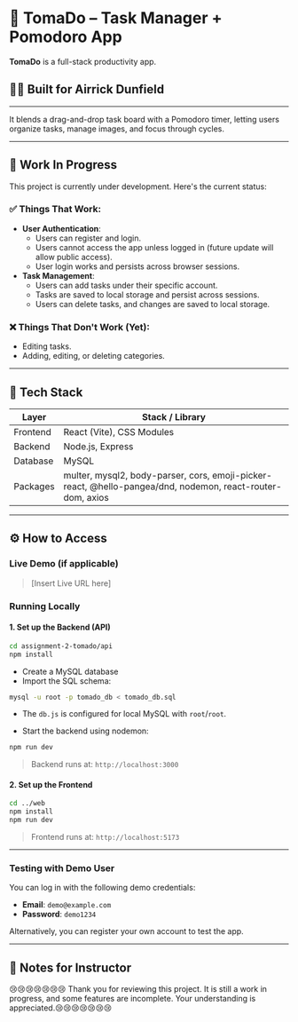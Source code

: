 # 🍅 TomaDo – Task Manager + Pomodoro App

**TomaDo** is a full-stack productivity app.

## 👨‍💼 Built for **Airrick Dunfield**

---

It blends a drag-and-drop task board with a Pomodoro timer, letting users organize tasks, manage images, and focus through cycles.

---

## 🚧 **Work In Progress**

This project is currently under development. Here's the current status:

### ✅ **Things That Work**:
- **User Authentication**:
  - Users can register and login.
  - Users cannot access the app unless logged in (future update will allow public access).
  - User login works and persists across browser sessions.
- **Task Management**:
  - Users can add tasks under their specific account.
  - Tasks are saved to local storage and persist across sessions.
  - Users can delete tasks, and changes are saved to local storage.

### ❌ **Things That Don't Work (Yet)**:
- Editing tasks.
- Adding, editing, or deleting categories.

---

## 📆 Tech Stack

| Layer      | Stack / Library                                  |
|------------|--------------------------------------------------|
| Frontend   | React (Vite), CSS Modules                        |
| Backend    | Node.js, Express                                 |
| Database   | MySQL                                            |
| Packages   | multer, mysql2, body-parser, cors, emoji-picker-react, @hello-pangea/dnd, nodemon, react-router-dom, axios |

---

## ⚙️ How to Access

### Live Demo (if applicable)
> [Insert Live URL here]

### Running Locally

#### 1. Set up the Backend (API)

```bash
cd assignment-2-tomado/api
npm install
```

- Create a MySQL database
- Import the SQL schema:

```bash
mysql -u root -p tomado_db < tomado_db.sql
```

- The `db.js` is configured for local MySQL with `root`/`root`.

- Start the backend using nodemon:

```bash
npm run dev
```

> Backend runs at: `http://localhost:3000`

#### 2. Set up the Frontend

```bash
cd ../web
npm install
npm run dev
```

> Frontend runs at: `http://localhost:5173`

---

### Testing with Demo User

You can log in with the following demo credentials:

- **Email**: `demo@example.com`
- **Password**: `demo1234`

Alternatively, you can register your own account to test the app.

---

## 🔗 Notes for Instructor

😢😢😢😢😢😢😢 Thank you for reviewing this project. It is still a work in progress, and some features are incomplete. Your understanding is appreciated.😢😢😢😢😢😢😢